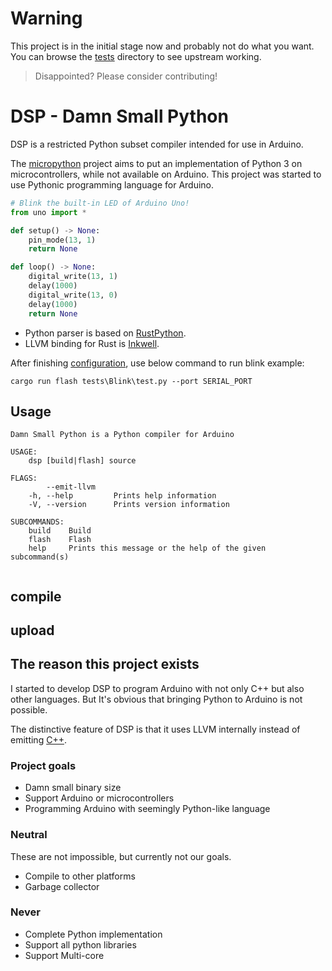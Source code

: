 # Warning
This project is in the initial stage now and probably not do what you want.
You can browse the [tests](https://github.com/tdh8316/dsp/tree/master/tests) directory to see upstream working.
> Disappointed? Please consider contributing!

# DSP - Damn Small Python

DSP is a restricted Python subset compiler intended for use in Arduino.

The [micropython](https://github.com/micropython/micropython) project aims to put an implementation of Python 3 on microcontrollers, while not available on Arduino.
This project was started to use Pythonic programming language for Arduino.

```python
# Blink the built-in LED of Arduino Uno!
from uno import *

def setup() -> None:
    pin_mode(13, 1)
    return None

def loop() -> None:
    digital_write(13, 1)
    delay(1000)
    digital_write(13, 0)
    delay(1000)
    return None
```

 - Python parser is based on [RustPython](https://github.com/RustPython/RustPython).
 - LLVM binding for Rust is [Inkwell](https://github.com/TheDan64/inkwell).

After finishing [configuration](./USAGE.md), use below command to run blink example:
```
cargo run flash tests\Blink\test.py --port SERIAL_PORT
```

## Usage
```
Damn Small Python is a Python compiler for Arduino

USAGE:
    dsp [build|flash] source

FLAGS:
        --emit-llvm
    -h, --help         Prints help information
    -V, --version      Prints version information

SUBCOMMANDS:
    build    Build
    flash    Flash
    help     Prints this message or the help of the given subcommand(s)


```
## compile
## upload

## The reason this project exists
I started to develop DSP to program Arduino with not only C++ but also other languages.
But It's obvious that bringing Python to Arduino is not possible.

The distinctive feature of DSP is that it uses LLVM internally instead of emitting [C++](https://arduino.github.io/arduino-cli/sketch-build-process/).

### Project goals
 - Damn small binary size
 - Support Arduino or microcontrollers
 - Programming Arduino with seemingly Python-like language
### Neutral
These are not impossible, but currently not our goals.
 - Compile to other platforms
 - Garbage collector
### Never
 - Complete Python implementation
 - Support all python libraries
 - Support Multi-core
